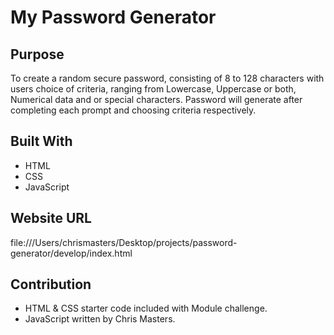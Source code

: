# My Password Generator

## Purpose
To create a random secure password, consisting of 8 to 128 characters with users choice of criteria, ranging from Lowercase, Uppercase or both, Numerical data and or special characters. Password will generate after completing each prompt and choosing criteria respectively.

## Built With
* HTML 
* CSS 
* JavaScript

## Website URL
file:///Users/chrismasters/Desktop/projects/password-generator/develop/index.html

## Contribution
* HTML & CSS starter code included with Module challenge.
* JavaScript written by Chris Masters.
